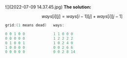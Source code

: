 ![](2022-07-09 14.37.45.jpg)
**The solution:**

```math
ways[i][j] = ways[i-1][j] + ways[i][j-1]
```

```cpp
grid:(1 means dead)   ways:

0 0 1 0 0             1 1 0 0 0
0 0 0 0 0             1 2 2 2 2
0 1 0 0 1             1 0 2 4 0
1 0 0 0 0             0 0 2 6 6
0 0 0 0 0             0 0 2 8 14
```